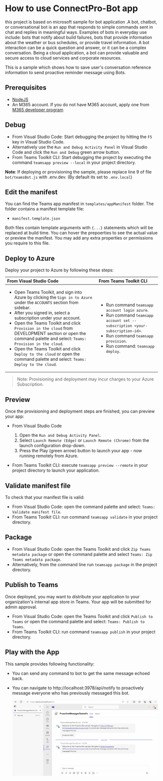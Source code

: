 # How to use ConnectPro-Bot app

this project is based on microsoft sample for bot application .A bot, chatbot, or conversational bot is an app that responds to simple commands sent in chat and replies in meaningful ways. Examples of bots in everyday use include: bots that notify about build failures, bots that provide information about the weather or bus schedules, or provide travel information. A bot interaction can be a quick question and answer, or it can be a complex conversation. Being a cloud application, a bot can provide valuable and secure access to cloud services and corporate resources.

This is a sample which shows how to save user's conversation reference information to send proactive reminder message using Bots.

## Prerequisites

- [NodeJS](https://nodejs.org/en/)
- An M365 account. If you do not have M365 account, apply one from [M365 developer program](https://developer.microsoft.com/en-us/microsoft-365/dev-program)
 
## Debug

- From Visual Studio Code: Start debugging the project by hitting the `F5` key in Visual Studio Code. 
- Alternatively use the `Run and Debug Activity Panel` in Visual Studio Code and click the `Run and Debug` green arrow button.
- From Teams Toolkit CLI: Start debugging the project by executing the command `teamsapp preview --local` in your project directory.

**Note**: If deploying or provisioning the sample, please replace line 9 of file `bot/teamsBot.js` with .env.dev. (By default its set to `.env.local`)

## Edit the manifest

You can find the Teams app manifest in `templates/appManifest` folder. The folder contains a manifest template file:
* `manifest.template.json`

Both files contain template arguments with `{...}` statements which will be replaced at build time. You can hover the prepoerties to see the actual value or preview the manifest. You may add any extra properties or permissions you require to this file.


## Deploy to Azure

Deploy your project to Azure by following these steps:

| From Visual Studio Code                                                                                                                                                                                                                                                                                                                                                  | From Teams Toolkit CLI                                                                                                                                                                                                                    |
| :----------------------------------------------------------------------------------------------------------------------------------------------------------------------------------------------------------------------------------------------------------------------------------------------------------------------------------------------------------------------- | :---------------------------------------------------------------------------------------------------------------------------------------------------------------------------------------------------------------------------------- |
| <ul><li>Open Teams Toolkit, and sign into Azure by clicking the `Sign in to Azure` under the `ACCOUNTS` section from sidebar.</li> <li>After you signed in, select a subscription under your account.</li><li>Open the Teams Toolkit and click `Provision in the cloud` from DEVELOPMENT section or open the command palette and select: `Teams: Provision in the cloud`.</li><li>Open the Teams Toolkit and click `Deploy to the cloud` or open the command palette and select: `Teams: Deploy to the cloud`.</li></ul> | <ul> <li>Run command `teamsapp account login azure`.</li> <li>Run command `teamsapp account set --subscription <your-subscription-id>`.</li> <li> Run command `teamsapp provision`.</li> <li>Run command: `teamsapp deploy`. </li></ul> |

> Note: Provisioning and deployment may incur charges to your Azure Subscription.

## Preview

Once the provisioning and deployment steps are finished, you can preview your app:

- From Visual Studio Code

  1. Open the `Run and Debug Activity Panel`.
  1. Select `Launch Remote (Edge)` or `Launch Remote (Chrome)` from the launch configuration drop-down.
  1. Press the Play (green arrow) button to launch your app - now running remotely from Azure.

- From Teams Toolkit CLI: execute `teamsapp preview --remote` in your project directory to launch your application.

## Validate manifest file

To check that your manifest file is valid:

- From Visual Studio Code: open the command palette and select: `Teams: Validate manifest file`.
- From Teams Toolkit CLI: run command `teamsapp validate` in your project directory.

## Package

- From Visual Studio Code: open the Teams Toolkit and click `Zip Teams metadata package` or open the command palette and select `Teams: Zip Teams metadata package`.
- Alternatively, from the command line run `teamsapp package` in the project directory.

## Publish to Teams

Once deployed, you may want to distribute your application to your organization's internal app store in Teams. Your app will be submitted for admin approval.

- From Visual Studio Code: open the Teams Toolkit and click `Publish to Teams` or open the command palette and select: `Teams: Publish to Teams`.
- From Teams Toolkit CLI: run command `teamsapp publish` in your project directory.

## Play with the App

This sample provides following functionality:

- You can send any command to bot to get the same message echoed back.

- You can navigate to http://localhost:3978/api/notify to proactively message everyone who has previously messaged this bot.

  ![ShareMessage](./images/send-proactive-messages.gif)

